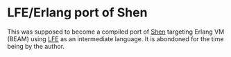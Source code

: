 # LFE/Erlang port of Shen

This was supposed to become a compiled port of [Shen](shenlanguage.org) targeting Erlang VM (BEAM) using [LFE](lfe.io) as an intermediate language.
It is abondoned for the time being by the author.
